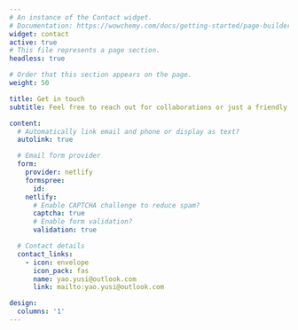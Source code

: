 ```yaml
---
# An instance of the Contact widget.
# Documentation: https://wowchemy.com/docs/getting-started/page-builder/
widget: contact
active: true
# This file represents a page section.
headless: true

# Order that this section appears on the page.
weight: 50

title: Get in touch
subtitle: Feel free to reach out for collaborations or just a friendly hello

content:
  # Automatically link email and phone or display as text?
  autolink: true

  # Email form provider
  form:
    provider: netlify
    formspree:
      id:
    netlify:
      # Enable CAPTCHA challenge to reduce spam?
      captcha: true
      # Enable form validation?
      validation: true

  # Contact details
  contact_links:
    - icon: envelope
      icon_pack: fas
      name: yao.yusi@outlook.com
      link: mailto:yao.yusi@outlook.com

design:
  columns: '1'
---
```

